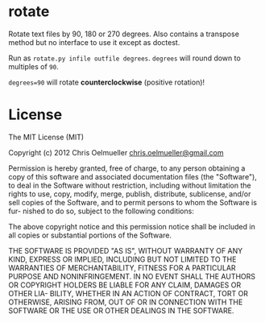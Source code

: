 rotate
======

Rotate text files by 90, 180 or 270 degrees. Also contains a transpose method but no interface to use it except as doctest.

Run as `rotate.py infile outfile degrees`. `degrees` will round down to multiples of `90`.

`degrees=90` will rotate **counterclockwise** (positive rotation)!


License
=======
The MIT License (MIT)

Copyright (c) 2012 Chris Oelmueller <chris.oelmueller@gmail.com>

Permission is hereby granted, free of charge,  to any person obtaining a copy
of this software and associated documentation files (the "Software"), to deal
in the Software without restriction,  including without limitation the rights
to use,  copy, modify,  merge, publish,  distribute, sublicense,  and/or sell
copies of the Software,  and to permit persons  to whom  the Software is fur-
nished to do so, subject to the following conditions:

The above  copyright notice  and this permission notice  shall be included in
all copies or substantial portions of the Software.

THE SOFTWARE IS  PROVIDED "AS IS",  WITHOUT WARRANTY OF ANY KIND,  EXPRESS OR
IMPLIED,  INCLUDING  BUT NOT  LIMITED TO  THE WARRANTIES  OF MERCHANTABILITY,
FITNESS FOR A PARTICULAR  PURPOSE AND NONINFRINGEMENT.  IN NO EVENT SHALL THE
AUTHORS OR  COPYRIGHT HOLDERS  BE LIABLE FOR ANY CLAIM, DAMAGES OR OTHER LIA-
BILITY,  WHETHER IN AN ACTION OF CONTRACT,  TORT OR OTHERWISE,  ARISING FROM,
OUT OF OR IN CONNECTION WITH THE SOFTWARE OR THE USE OR OTHER DEALINGS IN THE
SOFTWARE.
